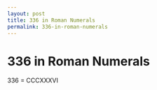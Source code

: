 ```yaml
---
layout: post
title: 336 in Roman Numerals
permalink: 336-in-roman-numerals
---
```


# 336 in Roman Numerals

336 = CCCXXXVI

